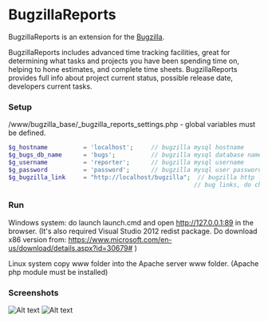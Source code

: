 # BugzillaReports
BugzillaReports is an extension for the [Bugzilla](https://www.bugzilla.org/).

BugzillaReports includes advanced time tracking facilities, great for determining what tasks 
and projects you have been spending time on, helping to hone estimates, and complete time sheets. 
BugzillaReports provides full info about project current status, possible release date, developers 
current tasks.
 
### Setup

/www/bugzilla_base/_bugzilla_reports_settings.php - global variables must be defined.
 ```php
$g_hostname          = 'localhost';     // bugzilla mysql hostname 
$g_bugs_db_name      = 'bugs';          // bugzilla mysql database name
$g_username          = 'reporter';      // bugzilla mysql username 
$g_password          = 'password';      // bugzilla mysql user password
$g_bugzilla_link     = "http://localhost/bugzilla";  // bugzilla http link, used to generate <a href> 
                                                     // bug links, do check out generate_bug_link function   
``` 
### Run
Windows system: do launch launch.cmd and open http://127.0.0.1:89 in the browser.
(It's also required Visual Studio 2012 redist package. 
Do download x86 version from: https://www.microsoft.com/en-us/download/details.aspx?id=30679#
)

Linux system copy www folder into the Apache server www folder. (Apache php module must be installed)

### Screenshots

![Alt text](/screenshots/bug_reports.jpg?raw=true "Optional Title")
![Alt text](/screenshots/product_report.jpg?raw=true "Optional Title")
 	
